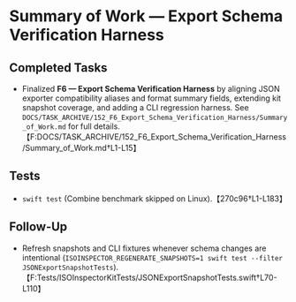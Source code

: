 # Summary of Work — Export Schema Verification Harness

## Completed Tasks
- Finalized **F6 — Export Schema Verification Harness** by aligning JSON exporter compatibility aliases and format summary fields, extending kit snapshot coverage, and adding a CLI regression harness. See `DOCS/TASK_ARCHIVE/152_F6_Export_Schema_Verification_Harness/Summary_of_Work.md` for full details.【F:DOCS/TASK_ARCHIVE/152_F6_Export_Schema_Verification_Harness/Summary_of_Work.md†L1-L15】

## Tests
- `swift test` (Combine benchmark skipped on Linux).【270c96†L1-L183】

## Follow-Up
- Refresh snapshots and CLI fixtures whenever schema changes are intentional (`ISOINSPECTOR_REGENERATE_SNAPSHOTS=1 swift test --filter JSONExportSnapshotTests`).【F:Tests/ISOInspectorKitTests/JSONExportSnapshotTests.swift†L70-L110】
